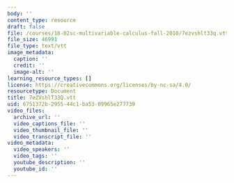```yaml
---
body: ''
content_type: resource
draft: false
file: /courses/18-02sc-multivariable-calculus-fall-2010/7ezvshlt33q.vtt
file_size: 46991
file_type: text/vtt
image_metadata:
  caption: ''
  credit: ''
  image-alt: ''
learning_resource_types: []
license: https://creativecommons.org/licenses/by-nc-sa/4.0/
resourcetype: Document
title: 7eZVshlT33Q.vtt
uid: 6751372b-2955-44c1-ba53-09965e277739
video_files:
  archive_url: ''
  video_captions_file: ''
  video_thumbnail_file: ''
  video_transcript_file: ''
video_metadata:
  video_speakers: ''
  video_tags: ''
  youtube_description: ''
  youtube_id: ''
---
```

